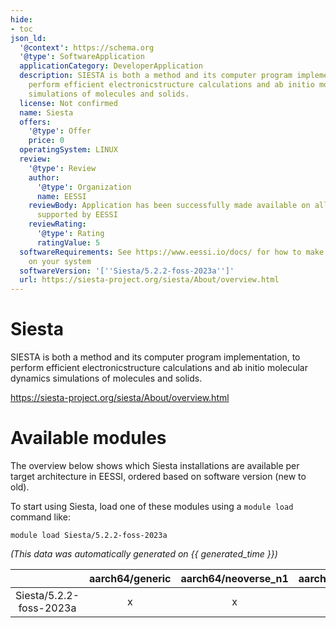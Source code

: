 ```yaml
---
hide:
- toc
json_ld:
  '@context': https://schema.org
  '@type': SoftwareApplication
  applicationCategory: DeveloperApplication
  description: SIESTA is both a method and its computer program implementation, to
    perform efficient electronicstructure calculations and ab initio molecular dynamics
    simulations of molecules and solids.
  license: Not confirmed
  name: Siesta
  offers:
    '@type': Offer
    price: 0
  operatingSystem: LINUX
  review:
    '@type': Review
    author:
      '@type': Organization
      name: EESSI
    reviewBody: Application has been successfully made available on all architectures
      supported by EESSI
    reviewRating:
      '@type': Rating
      ratingValue: 5
  softwareRequirements: See https://www.eessi.io/docs/ for how to make EESSI available
    on your system
  softwareVersion: '[''Siesta/5.2.2-foss-2023a'']'
  url: https://siesta-project.org/siesta/About/overview.html
---
```


Siesta
======


SIESTA is both a method and its computer program implementation, to perform efficient electronicstructure calculations and ab initio molecular dynamics simulations of molecules and solids.

https://siesta-project.org/siesta/About/overview.html
# Available modules


The overview below shows which Siesta installations are available per target architecture in EESSI, ordered based on software version (new to old).

To start using Siesta, load one of these modules using a `module load` command like:

```shell
module load Siesta/5.2.2-foss-2023a
```

*(This data was automatically generated on {{ generated_time }})*  

| |aarch64/generic|aarch64/neoverse_n1|aarch64/neoverse_v1|aarch64/nvidia/grace|x86_64/generic|x86_64/amd/zen2|x86_64/amd/zen3|x86_64/amd/zen4|x86_64/intel/cascadelake|x86_64/intel/haswell|x86_64/intel/icelake|x86_64/intel/sapphirerapids|x86_64/intel/skylake_avx512|
| :---: | :---: | :---: | :---: | :---: | :---: | :---: | :---: | :---: | :---: | :---: | :---: | :---: | :---: |
|Siesta/5.2.2-foss-2023a|x|x|x|x|x|x|x|x|x|x|x|x|x|
